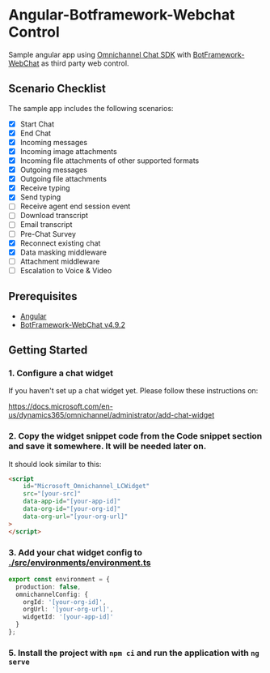 # Angular-Botframework-Webchat Control

Sample angular app using [Omnichannel Chat SDK](https://github.com/microsoft/omnichannel-chat-sdk) with [BotFramework-WebChat](https://github.com/microsoft/BotFramework-WebChat) as third party web control.

## Scenario Checklist

The sample app includes the following scenarios:

- [x] Start Chat
- [x] End Chat
- [x] Incoming messages
- [x] Incoming image attachments
- [x] Incoming file attachments of other supported formats
- [x] Outgoing messages
- [x] Outgoing file attachments
- [X] Receive typing
- [X] Send typing
- [ ] Receive agent end session event
- [ ] Download transcript
- [ ] Email transcript
- [ ] Pre-Chat Survey
- [X] Reconnect existing chat
- [X] Data masking middleware
- [ ] Attachment middleware
- [ ] Escalation to Voice & Video

## Prerequisites
- [Angular](https://angular.io/)
- [BotFramework-WebChat v4.9.2](https://github.com/microsoft/BotFramework-WebChat)

## Getting Started

### 1. Configure a chat widget

If you haven't set up a chat widget yet. Please follow these instructions on:

https://docs.microsoft.com/en-us/dynamics365/omnichannel/administrator/add-chat-widget

### 2. **Copy** the widget snippet code from the **Code snippet** section and save it somewhere. It will be needed later on.

It should look similar to this:

```html
<script
    id="Microsoft_Omnichannel_LCWidget"
    src="[your-src]"
    data-app-id="[your-app-id]"
    data-org-id="[your-org-id]"
    data-org-url="[your-org-url]"
>
</script>
```

### 3. **Add** your chat widget config to [./src/environments/environment.ts](./src/environments/environment.ts)

```ts
export const environment = {
  production: false,
  omnichannelConfig: {
    orgId: '[your-org-id]',
    orgUrl: '[your-org-url]',
    widgetId: '[your-app-id]'
  }
};

```

### 5. Install the project with `npm ci` and run the application with `ng serve`
